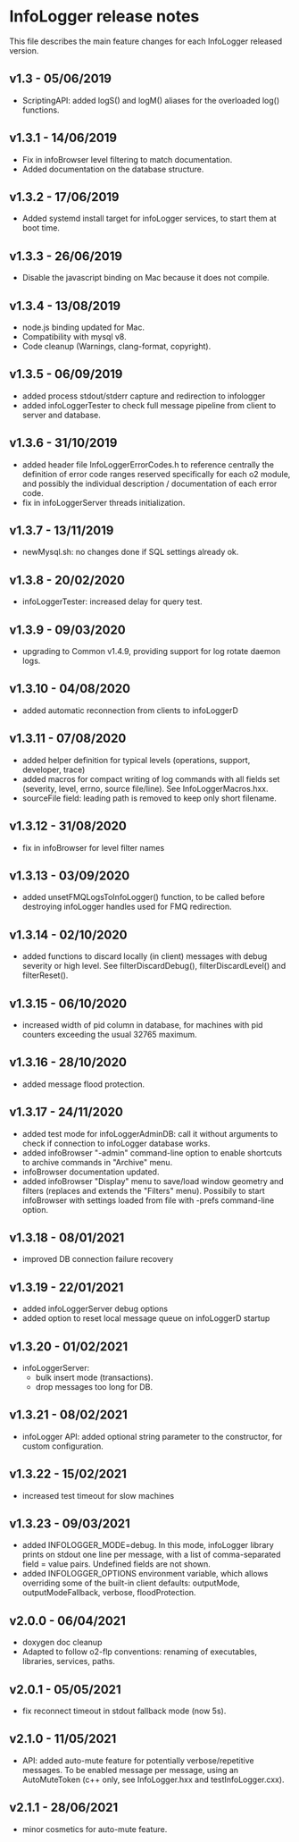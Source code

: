 # InfoLogger release notes

This file describes the main feature changes for each InfoLogger released version.

## v1.3 - 05/06/2019
- ScriptingAPI: added logS() and logM() aliases for the overloaded log() functions.

## v1.3.1 - 14/06/2019
- Fix in infoBrowser level filtering to match documentation.
- Added documentation on the database structure.

## v1.3.2 - 17/06/2019
- Added systemd install target for infoLogger services, to start them at boot time.

## v1.3.3 - 26/06/2019
- Disable the javascript binding on Mac because it does not compile. 

## v1.3.4 - 13/08/2019
- node.js binding updated for Mac.
- Compatibility with mysql v8.
- Code cleanup (Warnings, clang-format, copyright).

## v1.3.5 - 06/09/2019
- added process stdout/stderr capture and redirection to infologger
- added infoLoggerTester to check full message pipeline from client to server and database.

## v1.3.6 - 31/10/2019
- added header file InfoLoggerErrorCodes.h to reference centrally the definition of error code ranges reserved specifically for each o2 module, and possibly the individual description / documentation of each error code.
- fix in infoLoggerServer threads initialization.

## v1.3.7 - 13/11/2019
- newMysql.sh: no changes done if SQL settings already ok.

## v1.3.8 - 20/02/2020
- infoLoggerTester: increased delay for query test.

## v1.3.9 - 09/03/2020
- upgrading to Common v1.4.9, providing support for log rotate daemon logs.

## v1.3.10 - 04/08/2020
- added automatic reconnection from clients to infoLoggerD

## v1.3.11 - 07/08/2020
- added helper definition for typical levels (operations, support, developer, trace)
- added macros for compact writing of log commands with all fields set (severity, level, errno, source file/line). See InfoLoggerMacros.hxx.
- sourceFile field: leading path is removed to keep only short filename.

## v1.3.12 - 31/08/2020
- fix in infoBrowser for level filter names

## v1.3.13 - 03/09/2020
- added unsetFMQLogsToInfoLogger() function, to be called before destroying infoLogger handles used for FMQ redirection.

## v1.3.14 - 02/10/2020
- added functions to discard locally (in client) messages with debug severity or high level. See filterDiscardDebug(), filterDiscardLevel() and filterReset().

## v1.3.15 - 06/10/2020
- increased width of pid column in database, for machines with pid counters exceeding the usual 32765 maximum.

## v1.3.16 - 28/10/2020
- added message flood protection.

## v1.3.17 - 24/11/2020
- added test mode for infoLoggerAdminDB: call it without arguments to check if connection to infoLogger database works.
- added infoBrowser "-admin" command-line option to enable shortcuts to archive commands in "Archive" menu.
- infoBrowser documentation updated.
- added infoBrowser "Display" menu to save/load window geometry and filters (replaces and extends the "Filters" menu). Possibily to start infoBrowser with settings loaded from file with -prefs command-line option.

## v1.3.18 - 08/01/2021
- improved DB connection failure recovery

## v1.3.19 - 22/01/2021
- added infoLoggerServer debug options
- added option to reset local message queue on infoLoggerD startup

## v1.3.20 - 01/02/2021
- infoLoggerServer:
  - bulk insert mode (transactions).
  - drop messages too long for DB.

## v1.3.21 - 08/02/2021
- infoLogger API: added optional string parameter to the constructor, for custom configuration.

## v1.3.22 - 15/02/2021
- increased test timeout for slow machines

## v1.3.23 - 09/03/2021
- added INFOLOGGER_MODE=debug. In this mode, infoLogger library prints on stdout one line per message, with a list of comma-separated field = value pairs. Undefined fields are not shown.
- added INFOLOGGER_OPTIONS environment variable, which allows overriding some of the built-in client defaults: outputMode, outputModeFallback, verbose, floodProtection.

## v2.0.0 - 06/04/2021
- doxygen doc cleanup
- Adapted to follow o2-flp conventions: renaming of executables, libraries, services, paths.

## v2.0.1 - 05/05/2021
- fix reconnect timeout in stdout fallback mode (now 5s).

## v2.1.0 - 11/05/2021
- API: added auto-mute feature for potentially verbose/repetitive messages. To be enabled message per message, using an AutoMuteToken (c++ only, see InfoLogger.hxx and testInfoLogger.cxx).

## v2.1.1 - 28/06/2021
- minor cosmetics for auto-mute feature.
